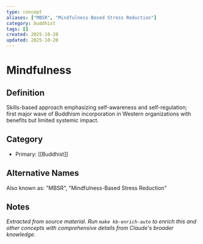 ```yaml
---
type: concept
aliases: ["MBSR", "Mindfulness-Based Stress Reduction"]
category: buddhist
tags: []
created: 2025-10-20
updated: 2025-10-20
---
```


# Mindfulness

## Definition

Skills-based approach emphasizing self-awareness and self-regulation; first major wave of Buddhism incorporation in Western organizations with benefits but limited systemic impact.

## Category

- Primary: [[Buddhist]]

## Alternative Names

Also known as: "MBSR", "Mindfulness-Based Stress Reduction"

## Notes

*Extracted from source material. Run `make kb-enrich-auto` to enrich this and other concepts with comprehensive details from Claude's broader knowledge.*
